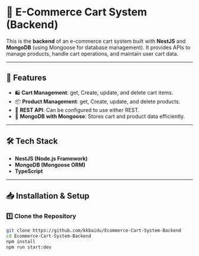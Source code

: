 # 🛒 E-Commerce Cart System (Backend)

This is the **backend** of an e-commerce cart system built with **NestJS** and **MongoDB** (using Mongoose for database management). It provides APIs to manage products, handle cart operations, and maintain user cart data.

---

## 🚀 Features
- 🛍 **Cart Management**: get, Create, update, and delete cart items.  
- 📦 **Product Management**: get, Create, update, and delete products.    
- 📡 **REST API**: Can be configured to use either REST.  
- 💾 **MongoDB with Mongoose**: Stores cart and product data efficiently.  

---

## 🛠 Tech Stack
- **NestJS (Node.js Framework)**
- **MongoDB (Mongoose ORM)**
- **TypeScript** 

---

## 📥 Installation & Setup
### 1️⃣ Clone the Repository
```sh
git clone https://github.com/kkbaidu/Ecommerce-Cart-System-Backend
cd Ecommerce-Cart-System-Backend
npm install
npm run start:dev
```
